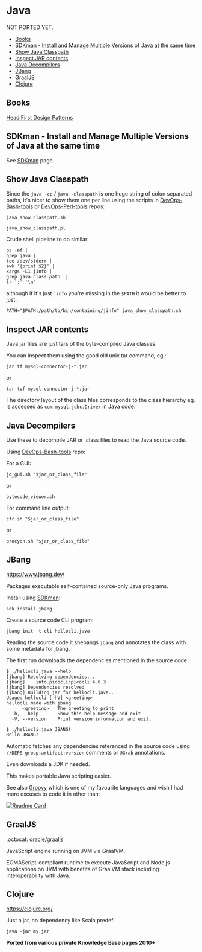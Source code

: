# Java

NOT PORTED YET.

<!-- INDEX_START -->

- [Books](#books)
- [SDKman - Install and Manage Multiple Versions of Java at the same time](#sdkman---install-and-manage-multiple-versions-of-java-at-the-same-time)
- [Show Java Classpath](#show-java-classpath)
- [Inspect JAR contents](#inspect-jar-contents)
- [Java Decompilers](#java-decompilers)
- [JBang](#jbang)
- [GraalJS](#graaljs)
- [Clojure](#clojure)

<!-- INDEX_END -->

## Books

[Head First Design Patterns](https://www.amazon.com/Head-First-Design-Patterns-Brain-Friendly/dp/0596007124)

## SDKman - Install and Manage Multiple Versions of Java at the same time

See [SDKman](sdkman.md) page.

## Show Java Classpath

Since the `java -cp` / `java -classpath` is one huge string of colon separated paths, it's nicer to show them one
per line using the scripts in [DevOps-Bash-tools](devops-bash-tools.md) or [DevOps-Perl-tools](devops-perl-tools.md)
repos:

```shell
java_show_classpath.sh
```

```shell
java_show_classpath.pl
```

Crude shell pipeline to do similar:

```shell
ps -ef |
grep java |
tee /dev/stderr |
awk '{print $2}' |
xargs -L1 jinfo |
grep java.class.path  |
tr ':' '\n'
```

although if it's just `jinfo` you're missing in the `$PATH` it would be better to just:

```shell
PATH="$PATH:/path/to/bin/containing/jinfo" java_show_classpath.sh
```

## Inspect JAR contents

Java jar files are just tars of the byte-compiled Java classes.

You can inspect them using the good old unix tar command, eg.:

```shell
jar tf mysql-connector-j-*.jar
```

or

```shell
tar tvf mysql-connector-j-*.jar
```

The directory layout of the class files corresponds to the class hierarchy eg.
is accessed as `com.mysql.jdbc.Driver` in Java code.

## Java Decompilers

Use these to decompile JAR or .class files to read the Java source code.

Using [DevOps-Bash-tools](devops-bash-tools.md) repo:

For a GUI:

```shell
jd_gui.sh "$jar_or_class_file"
```

or

```shell
bytecode_viewer.sh
```

For command line output:

```shell
cfr.sh "$jar_or_class_file"
```

or

```shell
procyon.sh "$jar_or_class_file"
```

## JBang

<https://www.jbang.dev/>

Packages executable self-contained source-only Java programs.

Install using [SDKman](sdkman.md):

```shell
sdk install jbang
```

Create a source code CLI program:

```shell
jbang init -t cli hellocli.java
```

Reading the source code it shebangs `jbang` and annotates the class with some metadata for jbang.

The first run downloads the dependencies mentioned in the source code

```shell
$ ./hellocli.java --help
[jbang] Resolving dependencies...
[jbang]    info.picocli:picocli:4.6.3
[jbang] Dependencies resolved
[jbang] Building jar for hellocli.java...
Usage: hellocli [-hV] <greeting>
hellocli made with jbang
      <greeting>   The greeting to print
  -h, --help       Show this help message and exit.
  -V, --version    Print version information and exit.
```

```shell
$ ./hellocli.java JBANG!
Hello JBANG!
```

Automatic fetches any dependencies referenced in the source code using `//DEPS group:artifact:version` comments
or `@Grab` annotations.

Even downloads a JDK if needed.

This makes portable Java scripting easier.

See also [Groovy](groovy.md) which is one of my favourite languages and wish I had more excuses to code it in other
than:

[![Readme Card](https://github-readme-stats.vercel.app/api/pin/?username=HariSekhon&repo=Jenkins&theme=ambient_gradient&description_lines_count=3)](https://github.com/HariSekhon/Jenkins)

## GraalJS

:octocat: [oracle/graaljs](https://github.com/oracle/graaljs)

JavaScript engine running on JVM via GraalVM.

ECMAScript-compliant runtime to execute JavaScript and Node.js applications on JVM with benefits of GraalVM stack
including interoperability with Java.

## Clojure

<https://clojure.org/>

Just a jar, no dependency like Scala predef.

```shell
java -jar my.jar
```

**Ported from various private Knowledge Base pages 2010+**
